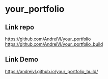 # your_portfolio

<!-- ![](https://andreivl.github.io/nazarov_fitnes_many_build/images/preview-img-nazarov-fitnes-many.jpg) -->

## Link repo
https://github.com/AndreiVl/your_portfolio
https://github.com/AndreiVl/your_portfolio_build

## Link Demo
https://andreivl.github.io/your_portfolio_build/